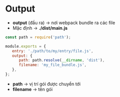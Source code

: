 # Output

* **output** (đầu ra) -> nơi webpack bundle ra các file
* Mặc định -> **./dist/main.js**

```js
const path = require('path');

module.exports = {
   entry: './path/to/my/entry/file.js',
   output: {
      path: path.resolve(__dirname, 'dist'),
      filename: 'my_file_bundle.js',
   },
};
```

* **path** -> vị trí gói được chuyển tới
* **filename** -> tên gói